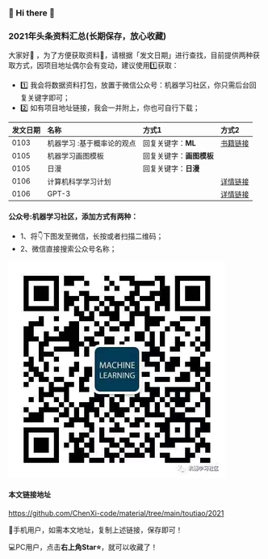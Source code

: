 ### 🙋 Hi there 🌱
### 2021年头条资料汇总(长期保存，放心收藏)

大家好👯 ，为了方便获取资料📘，请根据「发文日期」进行查找，目前提供两种获取方式，因项目地址偶尔会有变动，建议使用1️⃣获取：
- 1️⃣ 我会将数据资料打包，放置于微信公众号：机器学习社区，你只需后台回复关键字即可；
- 2️⃣ 如有项目地址链接，我会一并附上，你也可自行下载；

| 发文日期 |名称|方式1 |方式2|
| :---------|:-----------|:-----------|:-----------|
| 0103 |机器学习 :基于概率论的观点|回复关键字：**ML** |[书籍链接](https://github.com/probml/pml-book/releases/download/2020-12-28/pml1-2020-12-28.pdf)|
| 0105 | 机器学习画图模板 |回复关键字：**画图模板**  ||
| 0105 | 日漫 | 回复关键字：**日漫**  ||
| 0106 | 计算机科学学习计划 |  |[详情链接](https://github.com/jwasham/coding-interview-university)|
| 0106 | GPT-3 |  |[详情链接](https://openai.com/blog/dall-e/)|




#### 公众号:机器学习社区，添加方式有两种：

- 1、将👇下图发至微信，长按或者扫描二维码；
- 2、微信直接搜索公众号名称；

![机器学习社区](/2021/pic/WechatIMG14.jpeg)

#### 本文链接地址

https://github.com/ChenXi-code/material/tree/main/toutiao/2021

📱手机用户，如需本文地址，复制上述链接，保存即可！

💻PC用户，点击**右上角Star⭐**，就可以收藏了！




